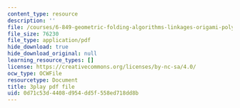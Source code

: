 ```yaml
---
content_type: resource
description: ''
file: /courses/6-849-geometric-folding-algorithms-linkages-origami-polyhedra-fall-2012/0d71c53d4408d954dd5f558ed718dd8b_PHy7iaX7rJU.pdf
file_size: 76230
file_type: application/pdf
hide_download: true
hide_download_original: null
learning_resource_types: []
license: https://creativecommons.org/licenses/by-nc-sa/4.0/
ocw_type: OCWFile
resourcetype: Document
title: 3play pdf file
uid: 0d71c53d-4408-d954-dd5f-558ed718dd8b
---
```

